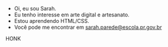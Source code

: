 - Oi, eu sou Sarah.
- Eu tenho interesse em arte digital e artesanato.
- Estou aprendendo HTML/CSS.
- Você pode me encontrar em sarah.parede@escola.pr.gov.br

HONK

